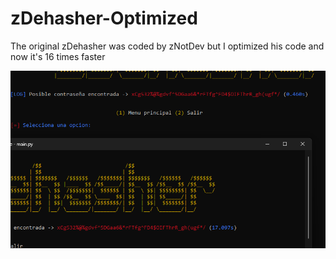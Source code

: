 # zDehasher-Optimized
The original zDehasher was coded by zNotDev but I optimized his code and now it's 16 times faster

![proofs](image-1.png)
